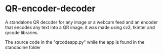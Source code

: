 # QR-encoder-decoder
A standalone QR decoder for any image or a webcam feed and an encoder that encodes any text into a QR image. it was made using cv2, tkinter and qrcode libraries.

The source code in the "qrcodeapp.py" while the app is found in the standaolne folder
